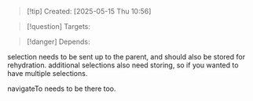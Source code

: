 
>[!tip] Created: [2025-05-15 Thu 10:56]

>[!question] Targets: 

>[!danger] Depends: 

selection needs to be sent up to the parent, and should also be stored for rehydration.
additional selections also need storing, so if you wanted to have multiple selections.

navigateTo needs to be there too.